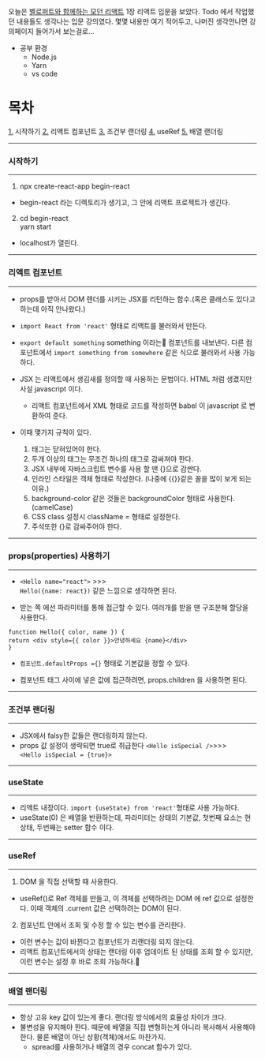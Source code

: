 오늘은 [벨로퍼트와 함께하는 모던 리액트](https://react.vlpt.us/) 1장 리액트 입문을 보았다. Todo 에서 작업했던 내용들도 생각나는 입문 강의였다. 몇몇 내용만 여기 적어두고, 나머진 생각안나면 강의페이지 들어가서 보는걸로...

- 공부 환경
  - Node.js
  - Yarn
  - vs code

# 목차
[1.](#시작하기) 시작하기
[2.](#리액트_컴포넌트) 리액트 컴포넌트
[3.](#조건부_랜더링) 조건부 랜더링
[4.](#useRef) useRef
[5.](#배열_랜더링) 배열 랜더링

---
### 시작하기
---
1. npx create-react-app begin-react
  - begin-react 라는 디렉토리가 생기고, 그 안에 리액트 프로젝트가 생긴다.
2. cd begin-react<br>yarn start
- localhost가 열린다.

---
### 리액트 컴포넌트
---
- props를 받아서 DOM 렌더를 시키는 JSX를 리턴하는 함수.(혹은 클래스도 있다고 하는데 아직 안나왔다.)

- ```import React from 'react'``` 형태로 리액트를 불러와서 만든다.

- ```export default something``` something 이라는 컴포넌트를 내보낸다. 다른 컴포넌트에서 ```import something from somewhere``` 같은 식으로 불러와서 사용 가능하다.

- JSX 는 리액트에서 생김새를 정의할 때 사용하는 문법이다. HTML 처럼 생겼지만 사실 javascript 이다.
  - 리액트 컴포넌트에서 XML 형태로 코드를 작성하면 babel 이 javascript 로 변환하여 준다.

- 이때 몇가지 규칙이 있다.
  1. 태그는 닫혀있어야 한다. 
  2. 두개 이상의 태그는 무조건 하나의 태그로 감싸져야 한다.
  3. JSX 내부에 자바스크립트 변수를 사용 할 땐 {}으로 감싼다.
  4. 인라인 스타일은 객체 형태로 작성한다. (나중에 {{}}같은 꼴을 많이 보게 되는 이유.)
  5. background-color 같은 것들은 backgroundColor 형태로 사용한다.(camelCase)
  6. CSS class 설정시 className = 형태로 설정한다.
  7. 주석또한 {}로 감싸주어야 한다.

---
### props(properties) 사용하기
---
- ```<Hello name="react">``` >>> <br>```Hello({name: react})``` 같은 느낌으로 생각하면 된다.

- 받는 쪽 에선 파라미터를 통해 접근할 수 있다. 여러개를 받을 땐 구조분해 할당을 사용한다.
```
function Hello({ color, name }) {
return <div style={{ color }}>안녕하세요 {name}</div>
}
```

- ```컴포넌트.defaultProps ={}``` 형태로 기본값을 정할 수 있다.

- 컴포넌트 태그 사이에 넣은 값에 접근하려면, props.children 을 사용하면 된다.

---
### 조건부 랜더링
---
- JSX에서 falsy한 값들은 랜더링하지 않는다.
- props 값 설정이 생략되면 true로 취급한다
  ```<Hello isSpecial />```>>>
  <br>```<Hello isSpecial = {true}>```

---
### useState
---
- 리액트 내장이다. ```import {useState} from 'react'```형태로 사용 가능하다.
- useState(0) 은 배열을 반환하는데, 파라미터는 상태의 기본값, 첫번째 요소는 현 상태, 두번째는 setter 함수 이다.

---
### useRef
---
1. DOM 을 직접 선택할 때 사용한다.
- useRef()로 Ref 객체를 만들고, 이 객체를 선택하려는 DOM 에 ref 값으로 설정한다. 이때 객체의 .current 값은 선택하려는 DOM이 된다.
2. 컴포넌트 안에서 조회 및 수정 할 수 있는 변수를 관리한다.
- 이런 변수는 값이 바뀐다고 컴포넌트가 리랜더링 되지 않는다.
- 리액트 컴포넌트에서의 상태는 랜더링 이후 업데이트 된 상태를 조회 할 수 있지만, 이런 변수는 설정 후 바로 조회 가능하다.
---
### 배열 랜더링
---
- 항상 고유 key 값이 있는게 좋다. 랜더링 방식에서의 효율성 차이가 크다.
- 불변성을 유지해야 한다. 때문에 배열을 직접 변형하는게 아니라 복사해서 사용해야 한다. 물론 배열이 아닌 상황(객체)에서도 마찬가지.
  - spread를 사용하거나 배열의 경우 concat 함수가 있다.

